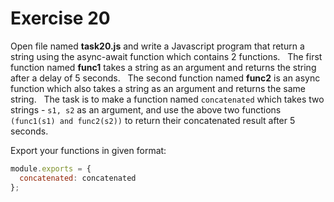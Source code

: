 # Exercise 20

Open file named **task20.js** and write a Javascript program that return a string using the async-await function which contains 2 functions.  
The first function named **func1** takes a string as an argument and returns the string after a delay of 5 seconds.  
The second function named **func2** is an async function which also takes a string as an argument and returns the same string.  
The task is to make a function named `concatenated` which takes two strings - `s1, s2` as an argument, and use the above two functions `(func1(s1) and func2(s2))` to return their concatenated result after 5 seconds.

Export your functions in given format:

```js
module.exports = {
  concatenated: concatenated
};
```